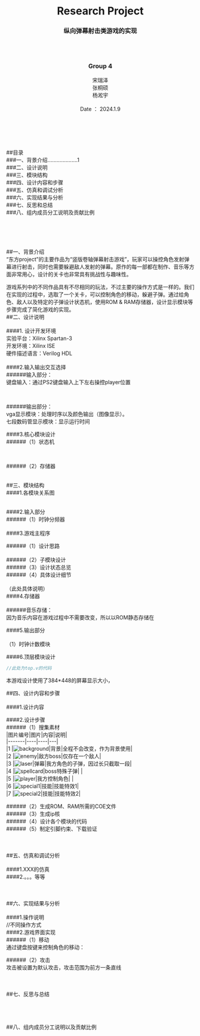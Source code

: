 # <center> Research Project  </center>
### <center>纵向弹幕射击类游戏的实现  </center>
<br><br>
### <center>Group 4  </center>
<center>宋瑞泽  </center>
<center>张桐硕  </center>
<center>杨淞宇  </center>
<br>
<center>Date ： 2024.1.9  </center> 

<br><br><br><br>

##目录  
###一、背景介绍....................1  
###二、设计说明  
###三、模块结构  
###四、设计内容和步骤  
###五、仿真和调试分析  
###六、实现结果与分析  
###七、反思和总结  
###八、组内成员分工说明及贡献比例  
<br><br><br><br><br>
##一、背景介绍
<br>
“东方project”的主要作品为“竖版卷轴弹幕射击游戏”，玩家可以操控角色发射弹幕进行射击，同时也需要躲避敌人发射的弹幕。原作的每一部都在制作、音乐等方面非常用心，设计的关卡也非常具有挑战性与趣味性。 

游戏系列中的不同作品具有不尽相同的玩法，不过主要的操作方式是一样的。我们在实现的过程中，选取了一个关卡，可以控制角色的移动，躲避子弹。通过给角色、敌人以及特定的子弹设计状态机，使用ROM & RAM存储器，设计显示模块等步骤完成了简化游戏的实现。 
<br>
##二、设计说明  <br><br>
####1. 设计开发环境  
实验平台：Xilinx Spartan-3  
开发环境：Xilinx ISE  
硬件描述语言：Verilog HDL  
<br>
####2.输入输出交互选择  
######输入部分：  
键盘输入：通过PS2键盘输入上下左右操控player位置  
  
<br>  

######输出部分：  
vga显示模块：处理时序以及颜色输出（图像显示）。  
七段数码管显示模块：显示运行时间  <br>

####3.核心模块设计  
######（1）状态机  
  
<br>   

######（2）存储器
<br><br>    

##三、模块结构  <br>
####1.各模块关系图   
<br>  

####2.输入部分  
######（1）时钟分频器<br>  
####3.游戏主程序<br>

######（1）设计思路<br>  
######（2）子模块设计<br>
######（3）设计状态总览<br>
######（4）具体设计细节<br>  
（此处具体说明）  
####4.存储器<br>  
######音乐存储：  
因为音乐内容在游戏过程中不需要改变，所以以ROM静态存储在 

####5.输出部分<br>  
（1）时钟计数模块<br>  

####6.顶层模块设计<br>  
  
```c  
//此处为top.v的代码
```   
本游戏设计使用了384*448的屏幕显示大小， 
  <br>  

##四、设计内容和步骤<br>  
####1.设计内容<br>  

####2.设计步骤  
######（1）搜集素材  
|图片编号|图片|内容|说明|  
|-------|----|----|---|  
|1      |![background](./figure_resource/background.png)|背景|全程不会改变，作为背景使用|  
|2      |![enemy](./figure_resource/hecatia.png)|敌方boss|仅存在一个敌人|  
|3      |![laser](./figure_resource/laser.png)|弹幕|我方角色的子弹，因过长只截取一段|  
|4      |![spellcard](./figure_resource/moon.png)|boss特殊子弹|  |  
|5      |![player](./figure_resource/player.png)|我方控制角色|  |  
|6      |![special1](./figure_resource/spellcard1.png)|技能|技能特效1|  
|7      |![special2](./figure_resource/spellcard2.png)|技能|技能特效2|
<br>  

######（2）生成ROM、RAM所需的COE文件  
######（3）生成ip核  
######（4）设计各个模块的代码  
######（5）制定引脚约束、下载验证  
<br><br>  
##五、仿真和调试分析<br>  
####1.XXX的仿真  
####2.。。。等等  
<br><br>  
##六、实现结果与分析<br>  
####1.操作说明  
//不同操作方式  
####2.游戏界面实现  
######（1）移动  
通过键盘按键来控制角色的移动：  

######（2）攻击  
攻击被设置为默认攻击，攻击范围为前方一条直线  
<br><br>  
##七、反思与总结<br>  
<br><br>  
##八、组内成员分工说明以及贡献比例
